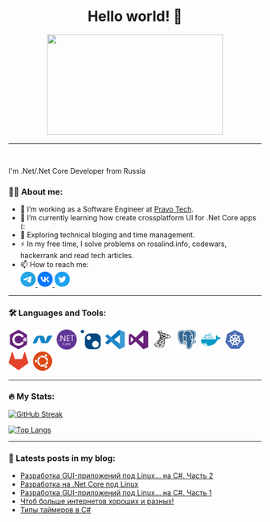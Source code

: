 <h1 align="center">Hello world! 👋</h1>

<div align="center">
  <img src="https://media.giphy.com/media/xVRRDVP6lqtNQJrzN7/giphy.gif" width="350" height="200"/>
</div>

---

<div>
  <img src="https://komarev.com/ghpvc/?username=Kriger&style=flat-square&color=blue" alt=""/>
</div>

I'm .Net/.Net Core Developer from Russia

### :technologist: About me:
- :rocket: I’m working as a Software Engineer at <a href="https://pravo.tech"> Pravo Tech<a/>.
- :telescope: I’m currently learning how create crossplatform UI for .Net Core apps (:
- :seedling: Exploring technical bloging and time management.
- :zap: In my free time, I solve problems on rosalind.info, codewars, hackerrank and read tech articles.
- :mailbox: How to reach me: <div id="badges">
  <a href="https://t.me/kriger1991">
    <img src="https://github.com/Kriger/Kriger/blob/main/images/Telegram.svg" alt="Telegram Badge" width="30" height="30"/>
  </a>
  <a href="https://vk.com/kriger91">
    <img src="https://github.com/Kriger/Kriger/blob/main/images/VK.svg" width="30" height="30" alt="VK Badge"/>
  </a>
  <a href="http://twitter.com/Krimmel_Herman">
    <img src="https://github.com/Kriger/Kriger/blob/main/images/Twitter.svg" width="30" height="30" alt="Twitter Badge"/>
  </a>
</div>

---

### :hammer_and_wrench: Languages and Tools:
<div>
  <img src="https://github.com/devicons/devicon/blob/master/icons/csharp/csharp-plain.svg" title="C#" alt="C#" width="40" height="40"/>&nbsp;
  <img src="https://github.com/devicons/devicon/blob/master/icons/dot-net/dot-net-plain.svg" title=".Net" alt=".Net" width="40" height="40"/>&nbsp;
  <img src="https://github.com/devicons/devicon/blob/master/icons/dotnetcore/dotnetcore-original.svg" title=".Net Core" alt=".Net Core" width="40" height="40"/>&nbsp;
  <img src="https://github.com/devicons/devicon/blob/master/icons/nuget/nuget-original.svg" title="NuGet" alt="NuGet" width="40" height="40"/>&nbsp;
  <img src="https://github.com/devicons/devicon/blob/master/icons/vscode/vscode-original.svg" title="VS Code" alt="VS Code" width="40" height="40"/>&nbsp;
  <img src="https://github.com/devicons/devicon/blob/master/icons/visualstudio/visualstudio-plain.svg" title="Visual Studio" alt="Visual Studio" width="40" height="40"/>&nbsp;
  <img src="https://github.com/devicons/devicon/blob/master/icons/microsoftsqlserver/microsoftsqlserver-plain.svg" title="T-SQL" alt="T-SQL" width="40" height="40"/>&nbsp;
  <img src="https://github.com/devicons/devicon/blob/master/icons/postgresql/postgresql-plain.svg" title="PostgreSQL" alt="PostgreSQL" width="40" height="40"/>&nbsp;
  <img src="https://github.com/devicons/devicon/blob/master/icons/docker/docker-plain.svg" title="Docker" alt="Docker" width="40" height="40"/>&nbsp;
  <img src="https://github.com/devicons/devicon/blob/master/icons/kubernetes/kubernetes-plain.svg" title="Kubernetes" alt="Kubernetes" width="40" height="40"/>&nbsp;
  <img src="https://github.com/devicons/devicon/blob/master/icons/gitlab/gitlab-plain.svg" title="GitLab" alt="GitLab" width="40" height="40"/>&nbsp;
  <img src="https://github.com/devicons/devicon/blob/master/icons/ubuntu/ubuntu-plain.svg" title="Ubuntu" alt="Ubuntu" width="40" height="40"/>&nbsp;
</div>

---

### :fire: My Stats:
[![GitHub Streak](http://github-readme-streak-stats.herokuapp.com?user=Kriger&theme=dark&background=000000)](https://git.io/streak-stats)

[![Top Langs](https://github-readme-stats.vercel.app/api/top-langs/?username=Kriger&theme=dark&background=000000)](https://github.com/anuraghazra/github-readme-stats)
  
---
  
### 📘 Latests posts in my blog:
<!-- BLOG-POST-LIST:START -->
- [Разработка GUI-приложений под Linux… на C#. Часть 2](https://krimmel.ru/development-on-net-core-under-linux-part-2/)
- [Разработка на .Net Core под Linux](https://krimmel.ru/development-on-net-core-under-linux/)
- [Разработка GUI-приложений под Linux… на C#. Часть 1](https://krimmel.ru/gui-applications-under-linux-on-c-sharp-part1/)
- [Чтоб больше интернетов хороших и разных!](https://krimmel.ru/different-internets/)
- [Типы таймеров в C#](https://krimmel.ru/types-timers-in-c-sharp/)
<!-- BLOG-POST-LIST:END -->
  
